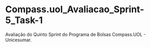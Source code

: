 # Compass.uol_Avaliacao_Sprint-5_Task-1
Avaliação do Quinto Sprint do Programa de Bolsas Compass.UOL - Unicesumar.
